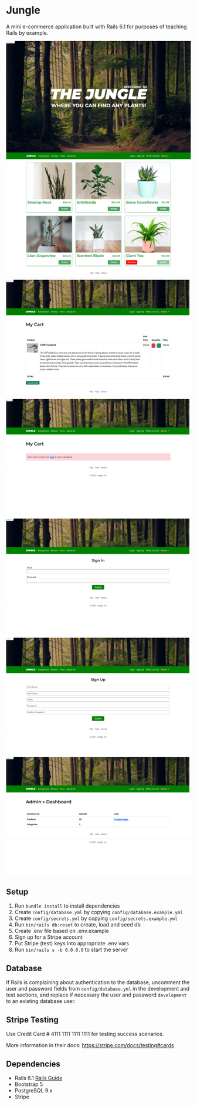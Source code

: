 # Jungle

A mini e-commerce application built with Rails 6.1 for purposes of teaching Rails by example.

![alt text](https://github.com/amuliawijaya23/jungle-rails/blob/master/assets/jungle-header-nav.png?raw=true)
![alt text](https://github.com/amuliawijaya23/jungle-rails/blob/master/assets/jungle-products.png?raw=true)
![alt text](https://github.com/amuliawijaya23/jungle-rails/blob/master/assets/jungle-cart.png?raw=true)
![alt text](https://github.com/amuliawijaya23/jungle-rails/blob/master/assets/jungle-empty-cart.png?raw=true)
![alt text](https://github.com/amuliawijaya23/jungle-rails/blob/master/assets/jungle-sign-in.png?raw=true)
![alt text](https://github.com/amuliawijaya23/jungle-rails/blob/master/assets/jungle-sign-up.png?raw=true)
![alt text](https://github.com/amuliawijaya23/jungle-rails/blob/master/assets/jungle-admin-dashboard.png?raw=true)


## Setup

1. Run `bundle install` to install dependencies
2. Create `config/database.yml` by copying `config/database.example.yml`
3. Create `config/secrets.yml` by copying `config/secrets.example.yml`
4. Run `bin/rails db:reset` to create, load and seed db
5. Create .env file based on .env.example
6. Sign up for a Stripe account
7. Put Stripe (test) keys into appropriate .env vars
8. Run `bin/rails s -b 0.0.0.0` to start the server

## Database

If Rails is complaining about authentication to the database, uncomment the user and password fields from `config/database.yml` in the development and test sections, and replace if necessary the user and password `development` to an existing database user.

## Stripe Testing

Use Credit Card # 4111 1111 1111 1111 for testing success scenarios.

More information in their docs: <https://stripe.com/docs/testing#cards>

## Dependencies

- Rails 6.1 [Rails Guide](http://guides.rubyonrails.org/v6.1/)
- Bootstrap 5
- PostgreSQL 9.x
- Stripe
